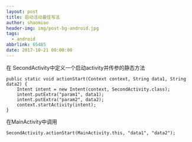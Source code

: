 ```yaml
---
layout: post
title: 启动活动最佳写法
author: shaomiao
header-img: img/post-bg-android.jpg
tags:
  - android
abbrlink: 65485
date: 2017-10-21 00:00:00
---
```

在 SecondActivity中定义一个启动activity并传参的静态方法

	public static void actionStart(Context context, String data1, String data2) {
		Intent intent = new Intent(context, SecondActivity.class);
		intent.putExtra("param1", data1);
		intent.putExtra("param2", data2);
		context.startActivity(intent);
	}

在MainActivity中调用

	SecondActivity.actionStart(MainActivity.this, "data1", "data2");

